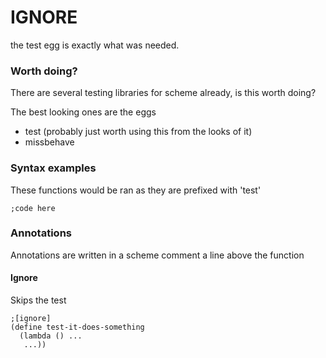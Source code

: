 # IGNORE

the test egg is exactly what was needed.

### Worth doing?

There are several testing libraries for scheme already, is this worth doing?

The best looking ones are the eggs

- test (probably just worth using this from the looks of it)
- missbehave

### Syntax examples

These functions would be ran as they are prefixed with 'test'

```
;code here
```

### Annotations

Annotations are written in a scheme comment a line above the function

#### Ignore

Skips the test
```
;[ignore]
(define test-it-does-something
  (lambda () ...
   ...))

```

